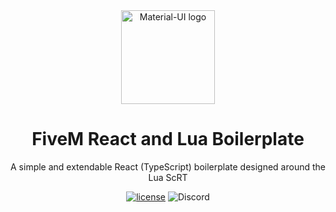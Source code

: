 <div align="center">
    <img href="https://projecterror.dev" width="150" src="[https://i.tasoagc.dev/c1pD](https://cdn.discordapp.com/attachments/969606727148404736/1017792263134396447/unknown.png?size=4096)" alt="Material-UI logo" />
</div>
<h1 align="center">FiveM React and Lua Boilerplate</h1>

<div align="center">
A simple and extendable React (TypeScript) boilerplate designed around the Lua ScRT
</div>

<div align="center">

[![license](https://img.shields.io/badge/license-MIT-blue.svg)](https://github.com/project-error/pe-utils/master/LICENSE)
![Discord](https://img.shields.io/discord/791854454760013827?label=Our%20Discord)
</div>
